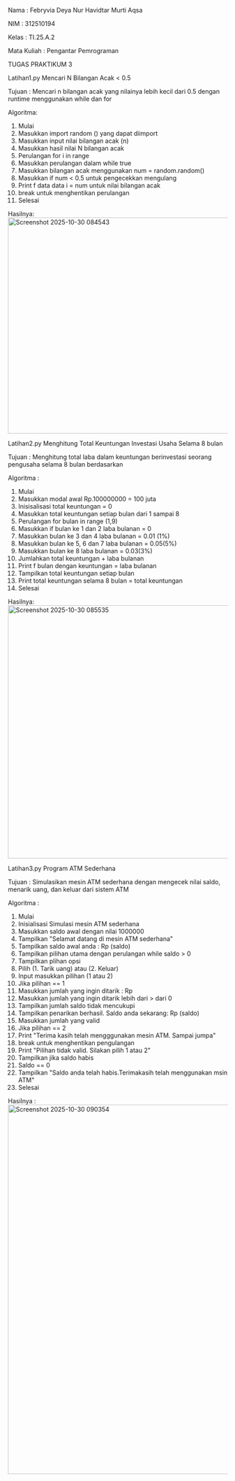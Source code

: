 Nama         : Febryvia Deya Nur Havidtar Murti Aqsa

NIM          : 312510194

Kelas        : TI.25.A.2

Mata Kuliah  : Pengantar Pemrograman

TUGAS PRAKTIKUM 3

Latihan1.py
Mencari N Bilangan Acak < 0.5

Tujuan : Mencari n bilangan acak yang nilainya lebih kecil dari 0.5 dengan runtime menggunakan while dan for

Algoritma:
1. Mulai
2. Masukkan import random () yang dapat diimport
3. Masukkan input nilai bilangan acak (n)
4. Masukkan hasil nilai N bilangan acak 
5. Perulangan for i in range 
6. Masukkan perulangan dalam while true
7. Masukkan bilangan acak menggunakan num = random.random()
8. Masukkan if num < 0.5 untuk pengecekkan mengulang
9. Print f data data i = num untuk nilai bilangan acak
10. break untuk menghentikan perulangan
11. Selesai

Hasilnya:
<img width="1438" height="494" alt="Screenshot 2025-10-30 084543" src="https://github.com/user-attachments/assets/7ed57c30-de8a-463a-8bce-e7ed9ed71593" />


Latihan2.py
Menghitung Total Keuntungan Investasi Usaha Selama 8 bulan

Tujuan : Menghitung total laba dalam keuntungan berinvestasi seorang pengusaha selama 8 bulan berdasarkan 

Algoritma :
1. Mulai
2. Masukkan modal awal Rp.100000000 = 100 juta
3. Inisisalisasi total keuntungan = 0
4. Masukkan total keuntungan setiap bulan dari 1 sampai 8
5. Perulangan for bulan in range (1,9)
6. Masukkan if bulan ke 1 dan 2 laba bulanan = 0
7. Masukkan bulan ke 3 dan 4 laba bulanan = 0.01 (1%)
8. Masukkan bulan ke 5, 6 dan 7 laba bulanan = 0.05(5%)
9. Masukkan bulan ke 8 laba bulanan = 0.03(3%)
10. Jumlahkan total keuntungan + laba bulanan
11. Print f bulan dengan keuntungan = laba bulanan
12. Tampilkan total keuntungan setiap bulan
13. Print total keuntungan selama 8 bulan = total keuntungan
14. Selesai

Hasilnya:
<img width="1529" height="579" alt="Screenshot 2025-10-30 085535" src="https://github.com/user-attachments/assets/d6423cb8-82a0-4246-a4fe-5ac0a2ebc91c" />


Latihan3.py
Program ATM Sederhana

Tujuan : Simulasikan mesin ATM sederhana dengan mengecek nilai saldo, menarik uang, dan keluar dari sistem ATM

Algoritma :
1. Mulai
2. Inisialisasi Simulasi mesin ATM sederhana
3. Masukkan saldo awal dengan nilai 1000000
4. Tampilkan "Selamat datang di mesin ATM sederhana"
5. Tampilkan saldo awal anda : Rp (saldo)
6. Tampilkan pilihan utama dengan perulangan while saldo > 0
7. Tampilkan plihan opsi
8. Pilih (1. Tarik uang) atau (2. Keluar)
9. Input masukkan pilihan (1 atau 2)
10. Jika pilihan == 1
11. Masukkan jumlah yang ingin ditarik : Rp
12. Masukkan jumlah yang ingin ditarik lebih dari > dari 0
13. Tampilkan jumlah saldo tidak mencukupi
14. Tampilkan penarikan berhasil. Saldo anda sekarang: Rp (saldo)
15. Masukkan jumlah yang valid 
16. Jika pilihan == 2
17. Print "Terima kasih telah mengggunakan mesin ATM. Sampai jumpa"
18. break untuk menghentikan pengulangan
19. Print "Pilihan tidak valid. Silakan pilih 1 atau 2"
20. Tampilkan jika saldo habis
21. Saldo == 0
22. Tampilkan "Saldo anda telah habis.Terimakasih telah menggunakan msin ATM"
23. Selesai

Hasilnya : 
<img width="1471" height="845" alt="Screenshot 2025-10-30 090354" src="https://github.com/user-attachments/assets/fd7af139-2c9c-4828-b488-5ab2ab3a7f20" />

